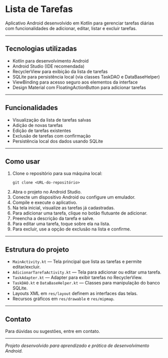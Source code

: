 # Lista de Tarefas

Aplicativo Android desenvolvido em Kotlin para gerenciar tarefas diárias com funcionalidades de adicionar, editar, listar e excluir tarefas.

---

## Tecnologias utilizadas

- Kotlin para desenvolvimento Android
- Android Studio (IDE recomendada)
- RecyclerView para exibição da lista de tarefas
- SQLite para persistência local (via classes TaskDAO e DataBaseHelper)
- ViewBinding para acesso seguro aos elementos da interface
- Design Material com FloatingActionButton para adicionar tarefas

---

## Funcionalidades

- Visualização da lista de tarefas salvas
- Adição de novas tarefas
- Edição de tarefas existentes
- Exclusão de tarefas com confirmação
- Persistência local dos dados usando SQLite

---

## Como usar

1. Clone o repositório para sua máquina local:
   ```
   git clone <URL-do-repositório>
   ```
2. Abra o projeto no Android Studio.
3. Conecte um dispositivo Android ou configure um emulador.
4. Compile e execute o aplicativo.
5. Na tela inicial, visualize as tarefas já cadastradas.
6. Para adicionar uma tarefa, clique no botão flutuante de adicionar.
7. Preencha a descrição da tarefa e salve.
8. Para editar uma tarefa, toque sobre ela na lista.
9. Para excluir, use a opção de exclusão na lista e confirme.

---

## Estrutura do projeto

- `MainActivity.kt` — Tela principal que lista as tarefas e permite editar/excluir.
- `AdicionarTarefaActivity.kt` — Tela para adicionar ou editar uma tarefa.
- `TaskAdapter.kt` — Adapter para exibir tarefas no RecyclerView.
- `TaskDAO.kt` e `DataBaseHelper.kt` — Classes para manipulação do banco SQLite.
- Layouts XML em `res/layout` definem as interfaces das telas.
- Recursos gráficos em `res/drawable` e `res/mipmap`.

---

## Contato

Para dúvidas ou sugestões, entre em contato.

---

*Projeto desenvolvido para aprendizado e prática de desenvolvimento Android.*
